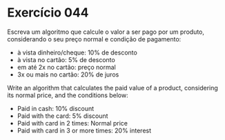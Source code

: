# Exercício 044

Escreva um algoritmo que calcule o valor a ser pago por
um produto, considerando o seu preço normal e condição
de pagamento:

- à vista dinheiro/cheque: 10% de desconto
- à vista no cartão: 5% de desconto
- em até 2x no cartão: preço normal
- 3x ou mais no cartão: 20% de juros

Write an algorithm that calculates the paid value of a
product, considering its normal price, and the conditions below:

- Paid in cash: 10% discount
- Paid with the card: 5% discount
- Paid with card in 2 times: Normal price
- Paid with card in 3 or more times: 20% interest
